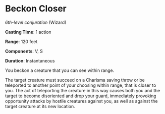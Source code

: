 # Beckon Closer
*6th-level conjuration* (Wizard)

**Casting Time**: 1 action

**Range**: 120 feet

**Components**: V, S

**Duration**: Instantaneous

You beckon a creature that you can see within range.

The target creature must succeed on a Charisma saving throw or be teleported to another point of your choosing within range, that is closer to you. The act of teleporting the creature in this way causes both you and the target to become disoriented and drop your guard, immediately provoking opportunity attacks by hostile creatures against you, as well as against the target creature at its new location.
